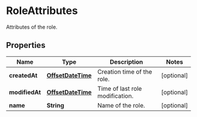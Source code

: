 

# RoleAttributes

Attributes of the role.
## Properties

Name | Type | Description | Notes
------------ | ------------- | ------------- | -------------
**createdAt** | [**OffsetDateTime**](OffsetDateTime.md) | Creation time of the role. |  [optional]
**modifiedAt** | [**OffsetDateTime**](OffsetDateTime.md) | Time of last role modification. |  [optional]
**name** | **String** | Name of the role. |  [optional]




